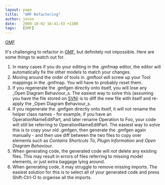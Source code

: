```yaml
---
layout: page
title:  "GMF Refactoring"
author: jevon
date:   2008-10-02 16:41:43 +1300
tags:   [GMF]
---
```


[GMF](GMF.md)

It's challenging to refactor in [GMF](GMF.md), but definitely not impossible. Here are some things to watch out for.

1. In many cases if you do your editing in the .gmfmap editor, the editor will automatically fix the other models to match your changes.
1. Moving around the order of tools in .gmftool will screw up your Tool mappings in the .gmfmap. You will have to probably reset them.
1. If you regenerate the .gmfgen directly onto itself, you will lose any _Open Diagram Behaviour_s. The easiest way to solve this (assuming you have the file stored on [SVN](SVN.md)) is to diff the new file with itself and re-apply the _Open Diagram Behaviour_s.
1. If you regenerate the .gmfgen directly onto itself, it will not rename the helper class names - for example, if you have an OperationNameEditPart, and later rename Operation to Foo, your code will still be referring to OperationNameEditPart. The easiest way to solve this is to copy your old .gmfgen, then generate the .gmfgen again manually - and then use diff between the two files to copy over elements such as _Contains Shortcuts To_, _Plugin Information_ and _Open Diagram Behaviour_.
1. When generating code, the generated code will _not_ delete any existing files. This may result in errors of files referring to missing model elements, or just extra baggage lying around.
1. When generating code, it may struggle to remove missing imports. The easiest solution for this is to select all of your generated code and press Shift-Ctrl-O to organise all the imports.
